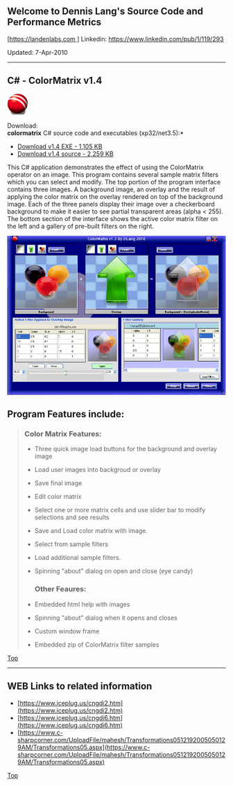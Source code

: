 
## Welcome to Dennis Lang's  Source Code and Performance Metrics  

[\[https://landenlabs.com \]](https://landenlabs.comindex.html)
Linkedin: https://www.linkedin.com/pub/1/119/293

Updated: 7-Apr-2010


* * *     

C# - ColorMatrix v1.4
---------------------

![colormatrix](./doc-info/colormatrix.png)

Download:  
**colormatrix** C# source code and executables (xp32/net3.5):*   
*   [Download v1.4 EXE - 1,105 KB](colormatrix-v1.4.exe)
*   [Download v1.4 source - 2,259 KB](colormatrix-v1.4-src.zip)

This C# application demonstrates the effect of using the ColorMatrix operator on an image. This program contains several sample matrix filters which you can select and modify. The top portion of the program interface contains three images. A background image, an overlay and the result of applying the color matrix on the overlay rendered on top of the background image. Each of the three panels display their image over a checkerboard background to make it easier to see partial transparent areas (alpha < 255). The bottom section of the interface shows the active color matrix filter on the left and a gallery of pre-built filters on the right.

![](./doc-info/main-screen.png)

Program Features include:
-------------------------

> ### Color Matrix Features:
> 
> *   Three quick image load buttons for the background and overlay image
> *   Load user images into backgroud or overlay
> *   Save final image
> *   Edit color matrix
> *   Select one or more matrix cells and use slider bar to modify selections and see results
> *   Save and Load color matrix with image.
> *   Select from sample filters
> *   Load additional sample filters.
> *   Spinning "about" dialog on open and close (eye candy)
>     
>     ### Other Feaures:
>     
> *   Embedded html help with images
> *   Spinning "about" dialog when it opens and closes
> *   Custom window frame
> *   Embedded zip of ColorMatrix filter samples


[Top](#top)

* * *

WEB Links to related information
--------------------------------

*   [https://www.iceplug.us/cngdi2.htm](https://www.iceplug.us/cngdi2.htm)
*   [https://www.iceplug.us/cngdi6.htm](https://www.iceplug.us/cngdi6.htm)
*   [https://www.c-sharpcorner.com/UploadFile/mahesh/Transformations0512192005050129AM/Transformations05.aspx](https://www.c-sharpcorner.com/UploadFile/mahesh/Transformations0512192005050129AM/Transformations05.aspx)
    

[Top](#top)
    